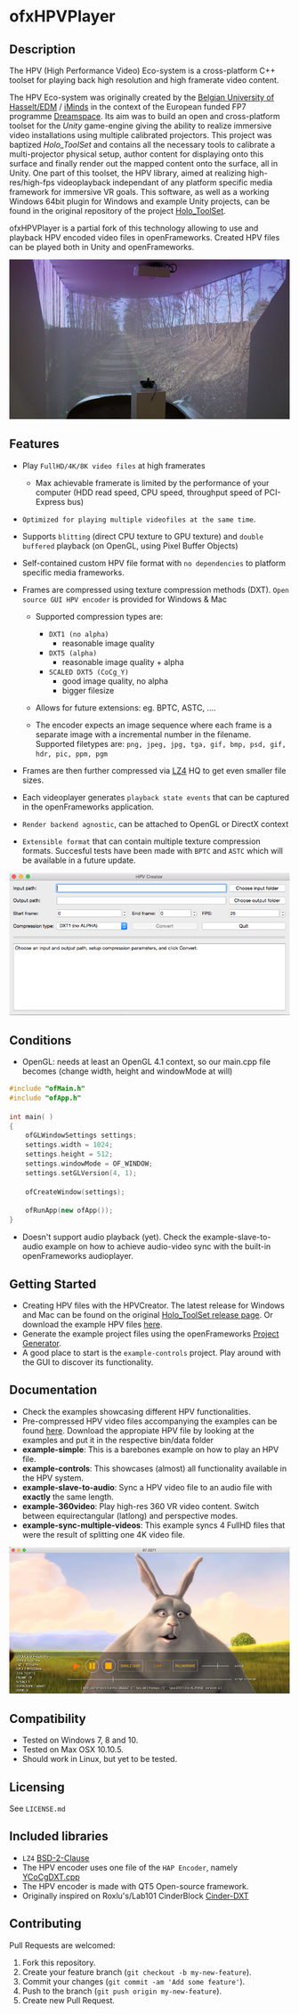 # ofxHPVPlayer

## Description

The HPV (High Performance Video) Eco-system is a cross-platform C++ toolset for playing back high resolution and high framerate video content. 

The HPV Eco-system was originally created by the [Belgian University of Hasselt/EDM](http://www.uhasselt.be/edm) / [iMinds](http://www.iminds.be) in the context of the European funded FP7 programme [Dreamspace](http://www.dreamspaceproject.eu/). Its aim was  to build an open and cross-platform toolset for the *Unity* game-engine giving the ability to realize immersive video installations using multiple calibrated projectors. This project was baptized *Holo_ToolSet* and contains all the necessary tools to calibrate a multi-projector physical setup, author content for displaying onto this surface and finally render out the mapped content onto the surface, all in Unity. One part of this toolset, the HPV library, aimed at realizing high-res/high-fps videoplayback independant of any platform specific media framework for immersive VR goals. This software, as well as a working Windows 64bit plugin for Windows and example Unity projects, can be found in the original repository of the project [Holo_ToolSet](https://github.com/HasseltVR/Holo_Toolset).

ofxHPVPlayer is a partial fork of this technology allowing to use and playback HPV encoded video files in openFrameworks. Created HPV files can be played both in Unity and openFrameworks.

![alt text](/images/iabr.png "Use of HPV tech in an immersive installation @ IABR Rotterdam 2016")

## Features

- Play `FullHD/4K/8K video files` at high framerates
	- Max achievable framerate is limited by the performance of your computer (HDD read speed, CPU speed, throughput speed of PCI-Express bus)
- `Optimized for playing multiple videofiles at the same time`.
- Supports `blitting` (direct CPU texture to GPU texture) and `double buffered` playback (on OpenGL, using Pixel Buffer Objects)
- Self-contained custom HPV file format with `no dependencies` to platform specific media frameworks.
- Frames are compressed using texture compression methods (DXT). `Open source GUI HPV encoder` is provided for Windows & Mac
	- Supported compression types are:
		- `DXT1 (no alpha)`
			- reasonable image quality
		- `DXT5 (alpha)`
			- reasonable image quality + alpha
		- `SCALED DXT5 (CoCg_Y)`
			- good image quality, no alpha
			- bigger filesize
			
	- Allows for future extensions: eg. BPTC, ASTC, ....

	- The encoder expects an image sequence where each frame is a separate image with a incremental number in the filename. 
	Supported filetypes are: `png, jpeg, jpg, tga, gif, bmp, psd, gif, hdr, pic, ppm, pgm` 
 
- Frames are then further compressed via [LZ4](https://github.com/lz4/lz4) HQ to get even smaller file sizes.
- Each videoplayer generates `playback state events` that can be captured in the openFrameworks application.
- `Render backend agnostic`, can be attached to OpenGL or DirectX context
- `Extensible format` that can contain multiple texture compression formats. Succesful tests have been made with `BPTC` and `ASTC` which will be available in a future update.

![alt text](/images/hpv_creator.png "The HPV Creator")

## Conditions

- OpenGL: needs at least an OpenGL 4.1 context, so our main.cpp file becomes (change width, height and windowMode at will)

```C++
#include "ofMain.h"
#include "ofApp.h"

int main( )
{
    ofGLWindowSettings settings;
    settings.width = 1024;
    settings.height = 512;
    settings.windowMode = OF_WINDOW;
    settings.setGLVersion(4, 1);
    
    ofCreateWindow(settings);
    
    ofRunApp(new ofApp());
}
```
- Doesn't support audio playback (yet). Check the example-slave-to-audio example on how to achieve audio-video sync with the built-in openFrameworks audioplayer.

## Getting Started

- Creating HPV files with the HPVCreator. The latest release for Windows and Mac can be found on the original [Holo_ToolSet release page](https://github.com/HasseltVR/Holo_Toolset/releases). Or download the example HPV files [here](https://goo.gl/UGv5TP).
- Generate the example project files using the openFrameworks [Project Generator](http://openframeworks.cc/learning/01_basics/how_to_add_addon_to_project/).
- A good place to start is the `example-controls` project. Play around with the GUI to discover its functionality.

## Documentation

- Check the examples showcasing different HPV functionalities.
- Pre-compressed HPV video files accompanying the examples can be found [here](https://goo.gl/UGv5TP). Download the appropiate HPV file by looking at the examples and put it in the respective bin/data folder
- **example-simple**: This is a barebones example on how to play an HPV file.
- **example-controls**: This showcases (almost) all functionality available in the HPV system.
- **example-slave-to-audio**: Sync a HPV video file to an audio file with **exactly** the same length.
- **example-360video**: Play high-res 360 VR video content. Switch between equirectangular (latlong) and perspective modes.
- **example-sync-multiple-videos**: This example syncs 4 FullHD files that were the result of splitting one 4K video file. 

![alt text](/images/example-controls.png "HPV Example showcasing all controls")

## Compatibility

- Tested on Windows 7, 8 and 10.
- Tested on Max OSX 10.10.5. 
- Should work in Linux, but yet to be tested.

## Licensing

See `LICENSE.md`

## Included libraries
- `LZ4` [BSD-2-Clause](https://opensource.org/licenses/BSD-2-Clause)
- The HPV encoder uses one file of the `HAP Encoder`, namely [YCoCgDXT.cpp](https://github.com/Vidvox/hap-qt-codec/blob/master/source/YCoCgDXT.cpp)
- The HPV encoder is made with QT5 Open-source framework.
- Originally inspired on Roxlu's/Lab101 CinderBlock [Cinder-DXT](https://github.com/lab101/Cinder-DXT)

## Contributing

Pull Requests are welcomed:

1. Fork this repository.
2. Create your feature branch (`git checkout -b my-new-feature`).
3. Commit your changes (`git commit -am 'Add some feature'`).
4. Push to the branch (`git push origin my-new-feature`).
5. Create new Pull Request.
